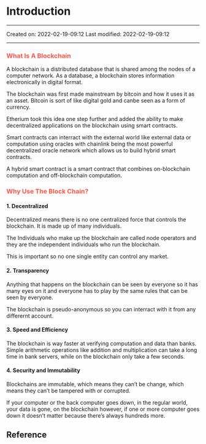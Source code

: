 # Introduction
___

Created on: 2022-02-19-09:12
Last modified: 2022-02-19-09:12

___

### <span style="color: #ff5545;text-transform: capitalize;">What is a blockchain</span>

A blockchain is a distributed database that is shared among the nodes of a computer network. As a database, a blockchain stores information electronically in digital format.

The blockchain was first made mainstream by bitcoin and how it uses it as an asset. Bitcoin is sort of like digital gold and canbe seen as a form of currency.

Etherium took this idea one step further and added the ability to make decentralized applications on the blockchain using smart contracts. 

Smart contracts can interract with the external world like external data or computation using oracles with chainlink being the most powerful decentralized oracle network which allows us to build hybrid smart contracts.

A hybrid smart contract is a smart contract that combines on-blockchain computation and off-blockchain computation.

### <span style="color: #ff5545;text-transform: capitalize;">Why use the block chain?</span>

#### 1. Decentralized

Decentralized means there is no one centralized force that controls the blockchain. It is made up of many individuals.

The Individuals who make up the blockchain are called node operators and they are the independent individuals who run the blockchain.

This is important so no one single entity can control any market.		

#### 2. Transparency

Anything that happens on the blockchain can be seen by everyone so it has many eyes on it and everyone has to play by the same rules that can be seen by everyone.

The blockchain is pseudo-anonymous so you can interract with it from any differernt account.



#### 3. Speed and Efficiency

The blockchain is way faster at verifying computation and data than banks. Simple arithmetic operations like addition and multiplication can take a long time in bank servers, while on the blockchain only take a few seconds.

#### 4. Security and Immutability

Blockchains are immutable, which means they can’t be change, which means they can’t be tampered with or corrupted.

If your computer or the back computer goes down, in the regular world, your data is gone, on the blockchain however, if one or more computer goes down it doesn’t matter because there’s always hundreds more.

## Reference